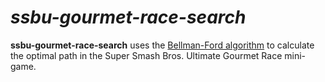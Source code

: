 # *ssbu-gourmet-race-search*

**ssbu-gourmet-race-search** uses the
[Bellman-Ford algorithm](https://en.wikipedia.org/wiki/Bellman%E2%80%93Ford_algorithm)
to calculate the optimal path in the Super Smash Bros. Ultimate Gourmet Race
mini-game.
